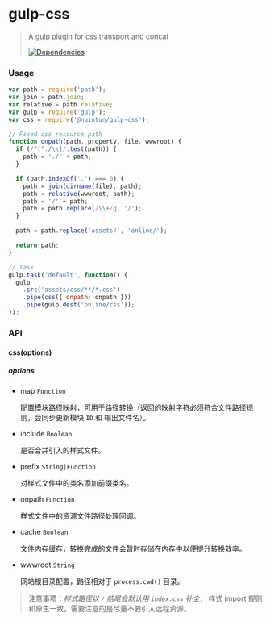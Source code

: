 # gulp-css

> A gulp plugin for css transport and concat
>
> [![Dependencies][david-image]][david-url]

[david-image]: http://img.shields.io/david/nuintun/gulp-css.svg?style=flat-square
[david-url]: https://david-dm.org/nuintun/gulp-css

### Usage

```js
var path = require('path');
var join = path.join;
var relative = path.relative;
var gulp = require('gulp');
var css = require('@nuintun/gulp-css');

// Fixed css resource path
function onpath(path, property, file, wwwroot) {
  if (/^[^./\\]/.test(path)) {
    path = './' + path;
  }

  if (path.indexOf('.') === 0) {
    path = join(dirname(file), path);
    path = relative(wwwroot, path);
    path = '/' + path;
    path = path.replace(/\\+/g, '/');
  }

  path = path.replace('assets/', 'online/');

  return path;
}

// Task
gulp.task('default', function() {
  gulp
    .src('assets/css/**/*.css')
    .pipe(css({ onpath: onpath }))
    .pipe(gulp.dest('online/css'));
});
```

### API

#### css(options)

##### _options_

* map `Function`

  配置模块路径映射，可用于路径转换（返回的映射字符必须符合文件路径规则，会同步更新模块 `ID` 和 输出文件名）。

* include `Boolean`

  是否合并引入的样式文件。

* prefix `String|Function`

  对样式文件中的类名添加前缀类名。

* onpath `Function`

  样式文件中的资源文件路径处理回调。

* cache `Boolean`

  文件内存缓存，转换完成的文件会暂时存储在内存中以便提升转换效率。

* wwwroot `String`

  网站根目录配置，路径相对于 `process.cwd()` 目录。

> 注意事项：_样式路径以 `/` 结尾会默认用 `index.css` 补全_， 样式 import 规则和原生一致，需要注意的是尽量不要引入远程资源。
